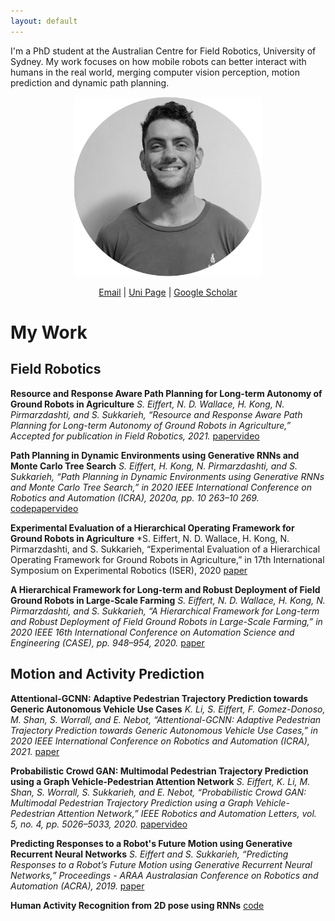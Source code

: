 ```yaml
---
layout: default
---
```


I'm a PhD student at the Australian Centre for Field Robotics, University of Sydney.
My work focuses on how mobile robots can better interact with humans in the real world, merging computer vision perception, motion prediction and dynamic path planning.
<p align="center">
  <img src="assets/images/me.png" width="300" />
</p>
<p align="center"> 
  <a href="https://scholar.google.com/citations?user=cNPgbCcAAAAJ&hl=en">Email</a> |
  <a href="https://www.sydney.edu.au/engineering/about/our-people/research-students/stuart-eiffert-705.html">Uni Page</a> |
  <a href="mailto:stuarteiffert@gmailcom">Google Scholar</a>
</p>


# My Work
## Field Robotics
 
**Resource and Response Aware Path Planning for Long-term Autonomy of Ground Robots in Agriculture**
*S. Eiffert, N. D. Wallace, H. Kong, N. Pirmarzdashti, and S. Sukkarieh, “Resource and Response Aware Path Planning for Long-term Autonomy of Ground Robots in Agriculture,” Accepted for publication in Field Robotics, 2021.*
[paper](https://arxiv.org/abs/2105.10690)[video](https://www.youtube.com/watch?v=DGVTrYwJ304)


**Path Planning in Dynamic Environments using Generative RNNs and Monte Carlo Tree Search**
*S. Eiffert, H. Kong, N. Pirmarzdashti, and S. Sukkarieh, “Path Planning in Dynamic Environments using Generative RNNs and Monte Carlo Tree Search,” in 2020 IEEE International Conference on Robotics and Automation (ICRA), 2020a, pp. 10 263–10 269.*
[code](https://github.com/stuarteiffert/MCTS-GRNN)[paper](https://arxiv.org/abs/2001.11597)[video](https://www.youtube.com/watch?v=vBPKiqtCYRU&ab_channel=StuartEiffert)

**Experimental Evaluation of a Hierarchical Operating Framework for Ground Robots in Agriculture**
*S. Eiffert, N. D. Wallace, H. Kong, N. Pirmarzdashti, and S. Sukkarieh, “Experimental Evaluation of a Hierarchical Operating Framework for Ground Robots in Agriculture,” in 17th International Symposium on Experimental Robotics (ISER), 2020
[paper](https://arxiv.org/abs/2105.10845)

**A Hierarchical Framework for Long-term and Robust Deployment of Field Ground Robots in Large-Scale Farming**
*S. Eiffert, N. D. Wallace, H. Kong, N. Pirmarzdashti, and S. Sukkarieh, “A Hierarchical Framework for Long-term and Robust Deployment of Field Ground Robots in Large-Scale Farming,” in 2020 IEEE 16th International Conference on Automation Science and Engineering (CASE), pp. 948–954, 2020.*
[paper](https://arxiv.org/abs/2001.11597)

## Motion and Activity Prediction

**Attentional-GCNN: Adaptive Pedestrian Trajectory Prediction towards Generic Autonomous Vehicle Use Cases**
*K. Li, S. Eiffert, F. Gomez-Donoso, M. Shan, S. Worrall, and E. Nebot, “Attentional-GCNN: Adaptive Pedestrian Trajectory Prediction towards Generic Autonomous Vehicle Use Cases,” in 2020 IEEE International Conference on Robotics and Automation (ICRA), 2021.*
[paper](https://arxiv.org/abs/2011.11190)

**Probabilistic Crowd GAN: Multimodal Pedestrian Trajectory Prediction using a Graph Vehicle-Pedestrian Attention Network**
*S. Eiffert, K. Li, M. Shan, S. Worrall, S. Sukkarieh, and E. Nebot, “Probabilistic Crowd GAN: Multimodal Pedestrian Trajectory Prediction using a Graph Vehicle-Pedestrian Attention Network,” IEEE Robotics and Automation Letters, vol. 5, no. 4, pp. 5026–5033, 2020.*
[paper](https://arxiv.org/abs/2006.12906)[video](https://www.youtube.com/watch?v=3Zlp9X4yrkY)

**Predicting Responses to a Robot's Future Motion using Generative Recurrent Neural Networks**
*S. Eiffert and S. Sukkarieh, “Predicting Responses to a Robot’s Future Motion using Generative Recurrent Neural Networks,” Proceedings - ARAA Australasian Conference on Robotics and Automation (ACRA), 2019.*
[paper](https://arxiv.org/abs/2001.11597)

**Human Activity Recognition from 2D pose using RNNs**
[code](https://github.com/stuarteiffert/RNN-for-Human-Activity-Recognition-using-2D-Pose-Input)

 
